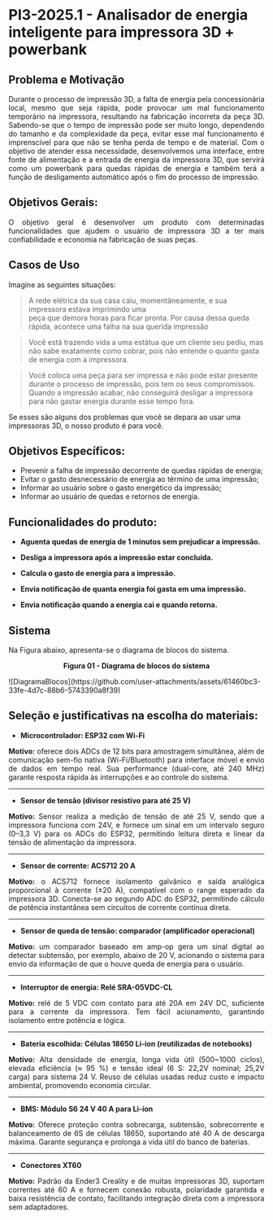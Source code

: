 # PI3-2025.1 - Analisador de energia inteligente para impressora 3D + powerbank

## **Problema e Motivação**
<p align="justify"> Durante o processo de impressão 3D, a falta de energia pela concessionária local, mesmo que seja rápida, pode provocar um mal funcionamento temporário na impressora, resultando  na fabricação incorreta da peça 3D. Sabendo-se que o tempo de impressão pode ser muito longo, dependendo do tamanho e da complexidade da peça, evitar esse mal funcionamento é imprenscível para que não se tenha perda de tempo e de material. Com o objetivo de atender essa necessidade, desenvolvemos uma interface, entre fonte de alimentação e a entrada de energia da impressora 3D, que servirá como um powerbank para quedas rápidas de energia e também terá a função de desligamento automático após o fim do processo de impressão.</p> 

## **Objetivos Gerais:**
<p align="justify">O objetivo geral é desenvolver um produto com determinadas funcionalidades que ajudem o usuário de
impressora 3D a ter mais confiabilidade e economia na fabricação de suas peças.

## **Casos de Uso**

Imagine as seguintes situações:

> A rede elétrica da sua casa caiu, momentâneamente, e sua impressora estava imprimindo uma  
> peça que demora horas para ficar pronta. Por causa dessa queda rápida, acontece uma falha
> na sua querida impressão


> Você está trazendo vida a uma estátua que um cliente seu pediu, mas não sabe 
> exatamente como cobrar, pois não entende o quanto gasta de energia com a impressora.


> Você coloca uma peça para ser impressa e não pode estar presente durante o processo de impressão,
> pois tem os seus compromissos. Quando a impressão acabar, não conseguirá desligar 
> a impressora para não gastar energia durante esse tempo fora.


Se esses são alguns dos problemas que você se depara ao usar uma impressoras 3D, o nosso
produto é para você.</p>


## **Objetivos Específicos:**

- Prevenir a falha de impressão decorrente de quedas rápidas de energia;
- Evitar o gasto desnecessário de energia ao término de uma impressão;
- Informar ao usuário sobre o gasto energético da impressão;
- Informar ao usuário de quedas e retornos de energia.

## **Funcionalidades do produto:**

- **Aguenta quedas de energia de 1 minutos sem prejudicar a impressão.**

- **Desliga a impressora após a impressão estar concluída.**

- **Calcula o gasto de energia para a impressão.**

- **Envia notificação de quanta energia foi gasta em uma impressão.**

- **Envia notificação quando a energia cai e quando retorna.**  

## **Sistema**
Na Figura abaixo, apresenta-se o diagrama de blocos do sistema.
<p align="center"><b>Figura 01 - Diagrama de blocos do sistema</b></p>
![DiagramaBlocos](https://github.com/user-attachments/assets/61460bc3-33fe-4d7c-88b6-5743390a8f39)


## **Seleção e justificativas na escolha do materiais:**
  
- **Microcontrolador: ESP32 com Wi-Fi**
<p align="justify"><b>Motivo:</b> oferece dois ADCs de 12 bits para amostragem simultânea, além de comunicação sem-fio nativa (Wi-Fi/Bluetooth) para interface móvel e envio de dados em tempo real. Sua performance (dual-core, até 240 MHz) garante resposta rápida às interrupções e ao controle do sistema.</p>

<hr />

- **Sensor de tensão (divisor resistivo para até 25 V)**
<p align="justify"><b>Motivo:</b> Sensor realiza a medição de tensão de até 25 V, sendo que a impressora funciona com 24V, e fornece um sinal em um intervalo seguro (0–3,3 V) para os ADCs do ESP32, permitindo leitura direta e linear da tensão de alimentação da impressora. </p>

<hr />

- **Sensor de corrente: ACS712 20 A**
<p align="justify"><b>Motivo:</b> o ACS712 fornece isolamento galvânico e saída analógica proporcional à corrente (±20 A), compatível com o range esperado da impressora 3D. Conecta-se ao segundo ADC do ESP32, permitindo cálculo de potência instantânea sem circuitos de corrente contínua direta.</p>

<hr />

- **Sensor de queda de tensão: comparador (amplificador operacional)**
<p align="justify"><b>Motivo:</b> um comparador baseado em amp-op gera um sinal digital ao detectar subtensão, por exemplo, abaixo de 20 V, acionando o sistema para envio da informação de que o houve queda de energia para o usuário.</p>

<hr />

- **Interruptor de energia: Relé SRA-05VDC-CL**
<p align="justify"><b>Motivo:</b> relé de 5 VDC com contato para até 20A em 24V DC, suficiente para a corrente da impressora. Tem fácil acionamento, garantindo isolamento entre potência e lógica.</p>

<hr />

- **Bateria escolhida: Células 18650 Li-ion (reutilizadas de notebooks)**
<p align="justify"><b>Motivo:</b> Alta densidade de energia, longa vida útil (500~1000 ciclos), elevada eficiência (≈ 95 %) e tensão ideal (6 S: 22,2V nominal; 25,2V carga) para sistema 24 V. Reuso de células usadas reduz custo e impacto ambiental, promovendo economia circular.</p>

<hr />

- **BMS: Módulo S6 24 V 40 A para Li-íon**
<p align="justify"><b>Motivo:</b> Oferece proteção contra sobrecarga, subtensão, sobrecorrente e balanceamento de 6S de células 18650, suportando até 40 A de descarga máxima. Garante segurança e prolonga a vida útil do banco de baterias.</p>

 <hr />
 
- **Conectores XT60**
<p align="justify"><b>Motivo:</b> Padrão da Ender3 Creality e de muitas impressoras 3D, suportam correntes até 60 A e fornecem conexão robusta, polaridade garantida e baixa resistência de contato, facilitando integração direta com a impressora sem adaptadores.</p>

